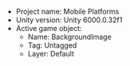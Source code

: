 <!-- UNITY CODE ASSIST INSTRUCTIONS START -->
- Project name: Mobile Platforms
- Unity version: Unity 6000.0.32f1
- Active game object:
  - Name: BackgroundImage
  - Tag: Untagged
  - Layer: Default
<!-- UNITY CODE ASSIST INSTRUCTIONS END -->